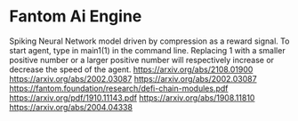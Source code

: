# Fantom Ai Engine
Spiking Neural Network model driven by compression as a reward signal.
To start agent, type in main1(1) in the command line. Replacing 1 with a smaller positive number or a larger positive number will respectively increase or decrease the speed of the agent.
https://arxiv.org/abs/2108.01900
https://arxiv.org/abs/2002.03087
https://arxiv.org/abs/2002.03087
https://fantom.foundation/research/defi-chain-modules.pdf
https://arxiv.org/pdf/1910.11143.pdf
https://arxiv.org/abs/1908.11810
https://arxiv.org/abs/2004.04338
